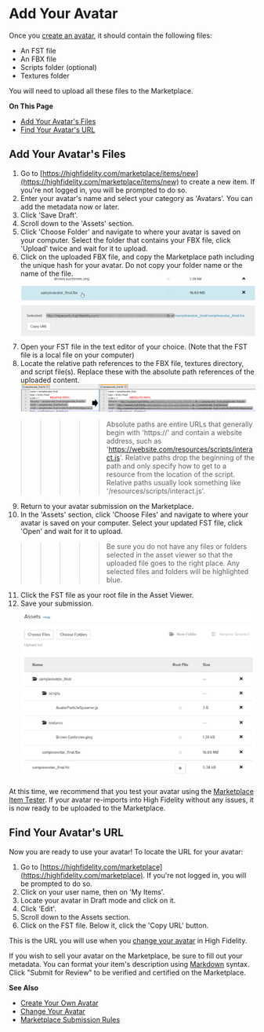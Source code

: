 # Add Your Avatar

Once you [create an avatar](../../../create/avatars/create-avatars), it should contain the following files:
* An FST file
* An FBX file
* Scripts folder (optional)
* Textures folder

You will need to upload all these files to the Marketplace. 

**On This Page**
* [Add Your Avatar's Files](#add-your-avatars-files)
* [Find Your Avatar's URL](#find-your-avatars-url)

## Add Your Avatar's Files

1. Go to [https://highfidelity.com/marketplace/items/new](https://highfidelity.com/marketplace/items/new) to create a new item. If you're not logged in, you will be prompted to do so.
2. Enter your avatar's name and select your category as 'Avatars'. You can add the metadata now or later. 
3. Click 'Save Draft'. 
4. Scroll down to the 'Assets' section. 
5. Click 'Choose Folder' and navigate to where your avatar is saved on your computer. Select the folder that contains your FBX file, click 'Upload' twice and wait for it to upload.
6. Click on the uploaded FBX file, and copy the Marketplace path including the unique hash for your avatar. Do not copy your folder name or the name of the file. ![](_images/avatar-marketplace-path.png)
7. Open your FST file in the text editor of your choice. (Note that the FST file is a local file on your computer)
8. Locate the relative path references to the FBX file, textures directory, and script file(s). Replace these with the absolute path references of the uploaded content. ![](_images/fst-absolute.png)
>>>>>Absolute paths are entire URLs that generally begin with 'https://' and contain a website address, such as 'https://website.com/resources/scripts/interact.js'. Relative paths drop the beginning of the path and only specify how to get to a resource from the location of the script. Relative paths usually look something like '/resources/scripts/interact.js'.
9. Return to your avatar submission on the Marketplace.
10. In the 'Assets' section, click 'Choose Files' and navigate to where your avatar is saved on your computer. Select your updated FST file, click 'Open' and wait for it to upload.
>>>>>Be sure you do not have any files or folders selected in the asset viewer so that the uploaded file goes to the right place. Any selected files and folders will be highlighted blue.

11. Click the FST file as your root file in the Asset Viewer.  
12. Save your submission. ![](_images/marketplace-assets.png)

At this time, we recommend that you test your avatar using the [Marketplace Item Tester](../../../create/tools#marketplace-item-tester). If your avatar re-imports into High Fidelity without any issues, it is now ready to be uploaded to the Marketplace.

## Find Your Avatar's URL

Now you are ready to use your avatar! To locate the URL for your avatar:

1. Go to [https://highfidelity.com/marketplace](https://highfidelity.com/marketplace). If you're not logged in, you will be prompted to do so.
2. Click on your user name, then on 'My Items'.
3. Locate your avatar in Draft mode and click on it. 
4. Click 'Edit'.
5. Scroll down to the Assets section.
6. Click on the FST file. Below it, click the 'Copy URL' button.

This is the URL you will use when you [change your avatar](../../../explore/personalize-experience/change-avatar) in High Fidelity.

If you wish to sell your avatar on the Marketplace, be sure to fill out your metadata. You can format your item's description using [Markdown](../../../contribute/write-for-us#markdown-guide) syntax. Click "Submit for Review" to be verified and certified on the Marketplace.

**See Also**

+ [Create Your Own Avatar](../../../create/avatars/create-avatars)
+ [Change Your Avatar](../../../explore/personalize-experience/change-avatar)
+ [Marketplace Submission Rules](../../submission-rules)